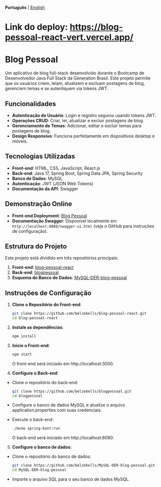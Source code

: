 **Português** | [English](README.md)

# Link do deploy: https://blog-pessoal-react-vert.vercel.app/

# **Blog Pessoal**

Um aplicativo de blog full-stack desenvolvido durante o Bootcamp de Desenvolvedor Java Full Stack da Generation Brasil. Este projeto permite que os usuários criem, leiam, atualizem e excluam postagens de blog, gerenciem temas e se autentiquem via tokens JWT.

## **Funcionalidades**
- **Autenticação de Usuário**: Login e registro seguros usando tokens JWT.
- **Operações CRUD**: Criar, ler, atualizar e excluir postagens de blog.
- **Gerenciamento de Temas**: Adicionar, editar e excluir temas para postagens de blog.
- **Design Responsivo**: Funciona perfeitamente em dispositivos desktop e móveis.

## **Tecnologias Utilizadas**
- **Front-end**: HTML, CSS, JavaScript, React.js
- **Back-end**: Java 17, Spring Boot, Spring Data JPA, Spring Security
- **Banco de Dados**: MySQL
- **Autenticação**: JWT (JSON Web Tokens)
- **Documentação da API**: Swagger

## **Demonstração Online**
- **Front-end Deployment**: [Blog Pessoal](https://blog-pessoal-react-vert.vercel.app/)
- **Documentação Swagger**: Disponível localmente em `http://localhost:8080/swagger-ui.html` (veja o GitHub para instruções de configuração).

## **Estrutura do Projeto**
Este projeto está dividido em três repositórios principais:
1. **Front-end**: [blog-pessoal-react](https://github.com/belzebells/blog-pessoal-react)  
2. **Back-end**: [blogpessoal](https://github.com/belzebells/blogpessoal)  
3. **Esquema do Banco de Dados**: [MySQL-DER-blog-pessoal](https://github.com/belzebells/MySQL-DER-blog-pessoal)  

## **Instruções de Configuração**
1. **Clone o Repositório do Front-end**:
   ```bash
   git clone https://github.com/belzebells/blog-pessoal-react.git
   cd blog-pessoal-react

2. **Instale as dependências**:
   ```bash
   npm install
   
3. **Inicie o Front-end**:
   ```bash
   npm start
   ```
   O front-end será iniciado em http://localhost:3000.

4. **Configure o Back-end**:
  - Clone o repositório do back-end:
     ```bash
     git clone https://github.com/belzebells/blogpessoal.git
     cd blogpessoal
   - Configure o banco de dados MySQL e atualize o arquivo application.properties com suas credenciais.
     
   - Execute o back-end:
     ```bash
     ./mvnw spring-boot:run
     ```
     O back-end será iniciado em http://localhost:8080.
     
5. **Configure o banco de dados**:
  - Clone o repositório do banco de dados:
    
      ```bash
     git clone https://github.com/belzebells/MySQL-DER-blog-pessoal.git
     cd MySQL-DER-blog-pessoal
      ```
   - Importe o arquivo SQL para o seu banco de dados MySQL.



   





   

   
